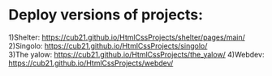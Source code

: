 # Deploy versions of projects:
1)Shelter: https://cub21.github.io/HtmlCssProjects/shelter/pages/main/  
2)Singolo: https://cub21.github.io/HtmlCssProjects/singolo/  
3)The yalow: https://cub21.github.io/HtmlCssProjects/the_yalow/ 
4)Webdev: https://cub21.github.io/HtmlCssProjects/webdev/  
 


